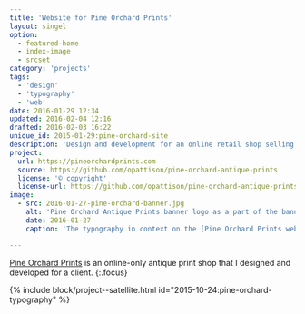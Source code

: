 ```yaml
---
title: 'Website for Pine Orchard Prints'
layout: singel
option:
  - featured-home
  - index-image
  - srcset
category: 'projects'
tags:
  - 'design'
  - 'typography'
  - 'web'
date: 2016-01-29 12:34
updated: 2016-02-04 12:16
drafted: 2016-02-03 16:22
unique_id: 2015-01-29:pine-orchard-site
description: 'Design and development for an online retail shop selling antique prints.'
project:
  url: https://pineorchardprints.com
  source: https://github.com/opattison/pine-orchard-antique-prints
  license: '© copyright'
  license-url: https://github.com/opattison/pine-orchard-antique-prints#credits
image:
  - src: 2016-01-27-pine-orchard-banner.jpg
    alt: 'Pine Orchard Antique Prints banner logo as a part of the banner on the shop'
    date: 2016-01-27
    caption: 'The typography in context on the [Pine Orchard Prints website](http://pineorchardprints.com).'

---
```


[Pine Orchard Prints](http://pineorchardprints.com) is an online-only antique print shop that I designed and developed for a client.
{:.focus}

{% include block/project--satellite.html id="2015-10-24:pine-orchard-typography" %}
